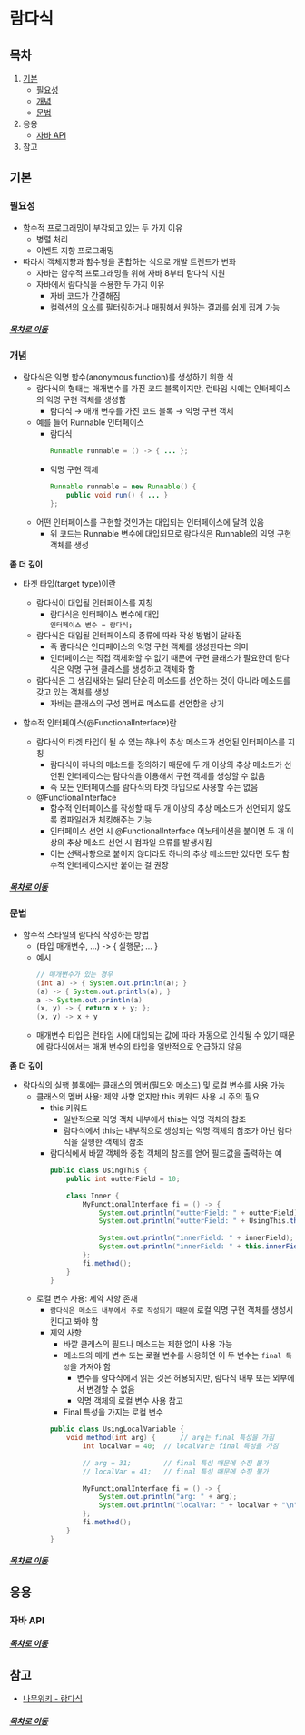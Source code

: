 람다식
=====
## 목차
1. [기본](#기본)
	* [필요성](#필요성)
	* [개념](#개념)
	* [문법](#문법)
2. 응용
	* [자바 API](#자바-API)
3. 참고

## 기본

### 필요성
* 함수적 프로그래밍이 부각되고 있는 두 가지 이유
	* 병렬 처리
	* 이벤트 지향 프로그래밍
* 따라서 객체지향과 함수형을 혼합하는 식으로 개발 트렌드가 변화
	* 자바는 함수적 프로그래밍을 위해 자바 8부터 람다식 지원
	* 자바에서 람다식을 수용한 두 가지 이유
		* 자바 코드가 간결해짐
		* [컬렉션의 요소를]() 필터링하거나 매핑해서 원하는 결과를 쉽게 집계 가능

##### [목차로 이동](#목차)

### 개념
* 람다식은 익명 함수(anonymous function)를 생성하기 위한 식
	* 람다식의 형태는 매개변수를 가진 코드 블록이지만, 런타임 시에는 인터페이스의 익명 구현 객체를 생성함
		* 람다식 → 매개 변수를 가진 코드 블록 → 익명 구현 객체
	* 예를 들어 Runnable 인터페이스
		* 람다식  
			```java
			Runnable runnable = () -> { ... };
			```
		* 익명 구현 객체  
			```java
			Runnable runnable = new Runnable() {
				public void run() { ... }
			};
			```
	* 어떤 인터페이스를 구현할 것인가는 대입되는 인터페이스에 달려 있음
		* 위 코드는 Runnable 변수에 대입되므로 람다식은 Runnable의 익명 구현 객체를 생성

**좀 더 깊이**

* 타겟 타입(target type)이란
	* 람다식이 대입될 인터페이스를 지칭
		* 람다식은 인터페이스 변수에 대입  
			`인터페이스 변수 = 람다식;`
	* 람다식은 대입될 인터페이스의 종류에 따라 작성 방법이 달라짐
		* 즉 람다식은 인터페이스의 익명 구현 객체를 생성한다는 의미
		* 인터페이스는 직접 객체화할 수 없기 때문에 구현 클래스가 필요한데 람다식은 익명 구현 클래스를 생성하고 객체화 함
	* 람다식은 그 생김새와는 달리 단순히 메소드를 선언하는 것이 아니라 메소드를 갖고 있는 객체를 생성
		* 자바는 클래스의 구성 멤버로 메소드를 선언함을 상기

* 함수적 인터페이스(@FunctionalInterface)란
	* 람다식의 타겟 타입이 될 수 있는 하나의 추상 메소드가 선언된 인터페이스를 지칭
		* 람다식이 하나의 메소드를 정의하기 때문에 두 개 이상의 추상 메소드가 선언된 인터페이스는 람다식을 이용해서 구현 객체를 생성할 수 없음
		* 즉 모든 인터페이스를 람다식의 타겟 타입으로 사용할 수는 없음
	* @FunctionalInterface
		* 함수적 인터페이스를 작성할 때 두 개 이상의 추상 메소드가 선언되지 않도록 컴파일러가 체킹해주는 기능
		* 인터페이스 선언 시 @FunctionalInterface 어노테이션을 붙이면 두 개 이상의 추상 메소드 선언 시 컴파일 오류를 발생시킴
		* 이는 선택사항으로 붙이지 않더라도 하나의 추상 메소드만 있다면 모두 함수적 인터페이스지만 붙이는 걸 권장

##### [목차로 이동](#목차)

### 문법
* 함수적 스타일의 람다식 작성하는 방법  
	* (타입 매개변수, ...) -> { 실행문; ... }
	* 예시  
		```java
		// 매개변수가 있는 경우
		(int a) -> { System.out.println(a); }
		(a) -> { System.out.println(a); }
		a -> System.out.println(a)
		(x, y) -> { return x + y; };
		(x, y) -> x + y
		```
	* 매개변수 타입은 런타임 시에 대입되는 값에 따라 자동으로 인식될 수 있기 때문에 람다식에서는 매개 변수의 타입을 일반적으로 언급하지 않음

**좀 더 깊이**

* 람다식의 실행 블록에는 클래스의 멤버(필드와 메소드) 및 로컬 변수를 사용 가능
	* 클래스의 멤버 사용: 제약 사항 없지만 this 키워드 사용 시 주의 필요
		* this 키워드
			* 일반적으로 익명 객체 내부에서 this는 익명 객체의 참조
			* 람다식에서 this는 내부적으로 생성되는 익명 객체의 참조가 아닌 람다식을 실행한 객체의 참조
		* 람다식에서 바깥 객체와 중첩 객체의 참조를 얻어 필드값을 출력하는 예  
			```java
			public class UsingThis {
				public int outterField = 10;
				
				class Inner {
					MyFunctionalInterface fi = () -> {
						System.out.println("outterField: " + outterField);
						System.out.println("outterField: " + UsingThis.this.outterField + "\n");
						
						System.out.println("innerField: " + innerField);
						System.out.println("innerField: " + this.innerField + "\n");
					};
					fi.method();
				}
			}
			```
	* 로컬 변수 사용: 제약 사항 존재
		* `람다식은 메소드 내부에서 주로 작성되기 때문에` 로컬 익명 구현 객체를 생성시킨다고 봐야 함
		* 제약 사항
			* 바깥 클래스의 필드나 메소드는 제한 없이 사용 가능
			* 메소드의 매개 변수 또는 로컬 변수를 사용하면 이 두 변수는 `final 특성`을 가져야 함
				* 변수를 람다식에서 읽는 것은 허용되지만, 람다식 내부 또는 외부에서 변경할 수 없음
				* 익명 객체의 로컬 변수 사용 참고
			* Final 특성을 가지는 로컬 변수  
			```java
			public class UsingLocalVariable {
				void method(int arg) { 		// arg는 final 특성을 가짐
					int localVar = 40; 	// localVar는 final 특성을 가짐
					
					// arg = 31;		// final 특성 때문에 수정 불가
					// localVar = 41;	// final 특성 때문에 수정 불가
					
					MyFunctionalInterface fi = () -> {
						System.out.println("arg: " + arg);
						System.out.println("localVar: " + localVar + "\n");
					};
					fi.method();
				}
			}
			```

##### [목차로 이동](#목차)

## 응용

### 자바 API



##### [목차로 이동](#목차)

## 참고
* [나무위키 - 람다식](https://namu.wiki/w/%EB%9E%8C%EB%8B%A4%EC%8B%9D)

##### [목차로 이동](#목차)